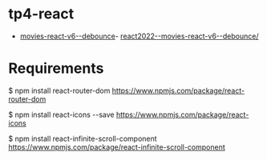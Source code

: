 # tp4-react

- <a href="https://martin-b-07e5.github.io/movies-react-v6--debounce/" title="tp4-react-v5" target="_blank">movies-react-v6--debounce</a>- <a href="https://martin-b-07e5.github.io/react2022--movies-react-v6--debounce/" title="movies" target="_blank">react2022--movies-react-v6--debounce/</a>



# Requirements

$ npm install react-router-dom
https://www.npmjs.com/package/react-router-dom

$ npm install react-icons --save
https://www.npmjs.com/package/react-icons

$ npm install react-infinite-scroll-component
https://www.npmjs.com/package/react-infinite-scroll-component
